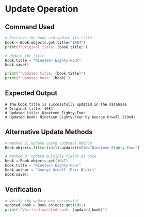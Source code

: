 # Update Operation

## Command Used

```python
# Retrieve the book and update its title
book = Book.objects.get(title="1984")
print(f"Original title: {book.title}")

# Update the title
book.title = "Nineteen Eighty-Four"
book.save()

print(f"Updated title: {book.title}")
print(f"Updated book: {book}")
```

## Expected Output

```#
# The book title is successfully updated in the database
# Original title: 1984
# Updated title: Nineteen Eighty-Four
# Updated book: Nineteen Eighty-Four by George Orwell (1949)
```

## Alternative Update Methods

```python
# Method 2: Update using update() method
Book.objects.filter(id=1).update(title="Nineteen Eighty-Four")

# Method 3: Update multiple fields at once
book = Book.objects.get(id=1)
book.title = "Nineteen Eighty-Four"
book.author = "George Orwell (Eric Blair)"
book.save()
```

## Verification

```python
# Verify the update was successful
updated_book = Book.objects.get(id=1)
print(f"Verified updated book: {updated_book}")
```
